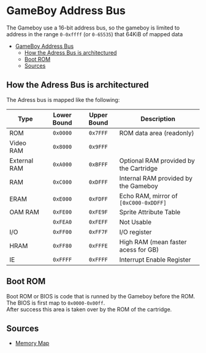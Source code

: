 # GameBoy Address Bus

The Gameboy use a 16-bit address bus, so the gameboy is limited to address in the range `0-0xffff` (or `0-65535`) that 64KiB of mapped data

- [GameBoy Address Bus](#gameboy-address-bus)
  - [How the Adress Bus is architectured](#how-the-adress-bus-is-architectured)
  - [Boot ROM](#boot-rom)
  - [Sources](#sources)

## How the Adress Bus is architectured

The Adress bus is mapped like the following:

| Type         | Lower Bound | Upper Bound | Description                            |
| ------------ | :---------: | :---------: | -------------------------------------- |
| ROM          |  `0x0000`   |  `0x7FFF`   | ROM data area (readonly)               |
| Video RAM    |  `0x8000`   |  `0x9FFF`   |                                        |
| External RAM |  `0xA000`   |  `0xBFFF`   | Optional RAM provided by the Cartridge |
| RAM          |  `0xC000`   |  `0xDFFF`   | Internal RAM provided by the Gameboy   |
| ERAM         |  `0xE000`   |  `0xFDFF`   | Echo RAM, mirror of `[0xC000-0xDDFF]`  |
| OAM RAM      |  `0xFE00`   |  `0xFE9F`   | Sprite Attribute Table                 |
|              |  `0xFEA0`   |  `0xFEFF`   | Not Usable                             |
| I/O          |  `0xFF00`   |  `0xFF7F`   | I/O register                           |
| HRAM         |  `0xFF80`   |  `0xFFFE`   | High RAM (mean faster acess for GB)    |
| IE           |  `0xFFFF`   |  `0xFFFF`   | Interrupt Enable Register              |

## Boot ROM

Boot ROM or BIOS is code that is runned by the Gameboy before the ROM. \
The BIOS is first map to `0x0000-0x00ff`. \
After success this area is taken over by the ROM of the cartridge.

## Sources

- [Memory Map](https://gbdev.io/pandocs/Memory_Map.html)
